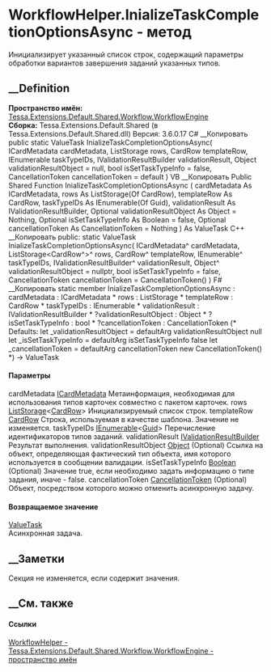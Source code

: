 # WorkflowHelper.InializeTaskCompletionOptionsAsync - метод
Инициализирует указанный список строк, содержащий параметры обработки
вариантов завершения заданий указанных типов.
## __Definition
 **Пространство имён:**
[Tessa.Extensions.Default.Shared.Workflow.WorkflowEngine](N_Tessa_Extensions_Default_Shared_Workflow_WorkflowEngine.htm)  
 **Сборка:** Tessa.Extensions.Default.Shared (в
Tessa.Extensions.Default.Shared.dll) Версия: 3.6.0.17
C# __Копировать
     public static ValueTask InializeTaskCompletionOptionsAsync(
    	ICardMetadata cardMetadata,
    	ListStorage<CardRow> rows,
    	CardRow templateRow,
    	IEnumerable<Guid> taskTypeIDs,
    	IValidationResultBuilder validationResult,
    	Object validationResultObject = null,
    	bool isSetTaskTypeInfo = false,
    	CancellationToken cancellationToken = default
    )
VB __Копировать
     Public Shared Function InializeTaskCompletionOptionsAsync ( 
    	cardMetadata As ICardMetadata,
    	rows As ListStorage(Of CardRow),
    	templateRow As CardRow,
    	taskTypeIDs As IEnumerable(Of Guid),
    	validationResult As IValidationResultBuilder,
    	Optional validationResultObject As Object = Nothing,
    	Optional isSetTaskTypeInfo As Boolean = false,
    	Optional cancellationToken As CancellationToken = Nothing
    ) As ValueTask
C++ __Копировать
     public:
    static ValueTask InializeTaskCompletionOptionsAsync(
    	ICardMetadata^ cardMetadata, 
    	ListStorage<CardRow^>^ rows, 
    	CardRow^ templateRow, 
    	IEnumerable<Guid>^ taskTypeIDs, 
    	IValidationResultBuilder^ validationResult, 
    	Object^ validationResultObject = nullptr, 
    	bool isSetTaskTypeInfo = false, 
    	CancellationToken cancellationToken = CancellationToken()
    )
F# __Копировать
     static member InializeTaskCompletionOptionsAsync : 
            cardMetadata : ICardMetadata * 
            rows : ListStorage<CardRow> * 
            templateRow : CardRow * 
            taskTypeIDs : IEnumerable<Guid> * 
            validationResult : IValidationResultBuilder * 
            ?validationResultObject : Object * 
            ?isSetTaskTypeInfo : bool * 
            ?cancellationToken : CancellationToken 
    (* Defaults:
            let _validationResultObject = defaultArg validationResultObject null
            let _isSetTaskTypeInfo = defaultArg isSetTaskTypeInfo false
            let _cancellationToken = defaultArg cancellationToken new CancellationToken()
    *)
    -> ValueTask 
#### Параметры
cardMetadata [ICardMetadata](T_Tessa_Cards_ICardMetadata.htm)
    Метаинформация, необходимая для использования типов карточек совместно с пакетом карточек.
rows
[ListStorage](T_Tessa_Platform_Storage_ListStorage_1.htm)<[CardRow](T_Tessa_Cards_CardRow.htm)>
    Инициализируемый список строк.
templateRow [CardRow](T_Tessa_Cards_CardRow.htm)
    Строка, используемая в качестве шаблона. Значение не изменяется.
taskTypeIDs
[IEnumerable](https://learn.microsoft.com/dotnet/api/system.collections.generic.ienumerable-1)<[Guid](https://learn.microsoft.com/dotnet/api/system.guid)>
    Перечисление идентификаторов типов заданий.
validationResult
[IValidationResultBuilder](T_Tessa_Platform_Validation_IValidationResultBuilder.htm)
    Результат выполнения.
validationResultObject
[Object](https://learn.microsoft.com/dotnet/api/system.object) (Optional)
    Ссылка на объект, определяющая фактический тип объекта, имя которого используется в сообщении валидации.
isSetTaskTypeInfo
[Boolean](https://learn.microsoft.com/dotnet/api/system.boolean) (Optional)
    Значение true, если необходимо задать информацию о типе задания, иначе - false.
cancellationToken
[CancellationToken](https://learn.microsoft.com/dotnet/api/system.threading.cancellationtoken)
(Optional)
    Объект, посредством которого можно отменить асинхронную задачу.
#### Возвращаемое значение
[ValueTask](https://learn.microsoft.com/dotnet/api/system.threading.tasks.valuetask)  
Асинхронная задача.
##  __Заметки
Секция не изменяется, если содержит значения.
##  __См. также
#### Ссылки
[WorkflowHelper -
](T_Tessa_Extensions_Default_Shared_Workflow_WorkflowEngine_WorkflowHelper.htm)
[Tessa.Extensions.Default.Shared.Workflow.WorkflowEngine - пространство
имён](N_Tessa_Extensions_Default_Shared_Workflow_WorkflowEngine.htm)
